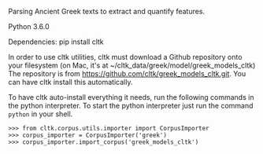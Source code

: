 Parsing Ancient Greek texts to extract and quantify features.

Python 3.6.0

Dependencies:
pip install cltk

In order to use cltk utilities, cltk must download a Github repository onto your filesystem (on Mac, it's at ~/cltk\_data/greek/model/greek\_models\_cltk) The repository is from https://github.com/cltk/greek_models_cltk.git. You can have cltk install this automatically.

To have cltk auto-install everything it needs, run the following commands in the python interpreter. To start the python interpreter just run the command `python` in your shell.

```
>>> from cltk.corpus.utils.importer import CorpusImporter
>>> corpus_importer = CorpusImporter('greek')
>>> corpus_importer.import_corpus('greek_models_cltk')
```
